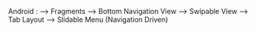 Android :
--> Fragments
--> Bottom Navigation View
--> Swipable View
--> Tab Layout
--> Slidable Menu (Navigation Driven)
